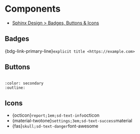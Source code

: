Components
==========

* [Sphinx Design > Badges, Buttons & Icons](https://sphinx-design.readthedocs.io/en/latest/badges_buttons.html)

Badges
------

{bdg-link-primary-line}`explicit title <https://example.com>`


Buttons
-------

```{button-link} https://example.com
```

```{button-link} https://example.com
:color: secondary
:outline:
```

Icons
-----

* {octicon}`report;1em;sd-text-info`octicon
* {material-twotone}`settings;3em;sd-text-success`material
* {fas}`skull;sd-text-danger`font-awesome
